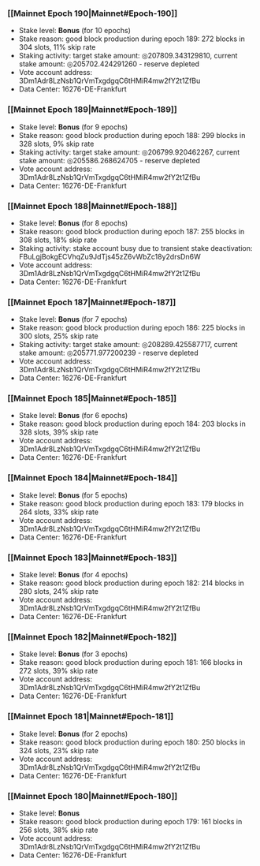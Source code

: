 ### [[Mainnet Epoch 190|Mainnet#Epoch-190]]
* Stake level: **Bonus** (for 10 epochs)
* Stake reason: good block production during epoch 189: 272 blocks in 304 slots, 11% skip rate
* Staking activity: target stake amount: ◎207809.343129810, current stake amount: ◎205702.424291260 - reserve depleted
* Vote account address: 3Dm1Adr8LzNsb1QrVmTxgdgqC6tHMiR4mw2fY2t1ZfBu
* Data Center: 16276-DE-Frankfurt
### [[Mainnet Epoch 189|Mainnet#Epoch-189]]
* Stake level: **Bonus** (for 9 epochs)
* Stake reason: good block production during epoch 188: 299 blocks in 328 slots, 9% skip rate
* Staking activity: target stake amount: ◎206799.920462267, current stake amount: ◎205586.268624705 - reserve depleted
* Vote account address: 3Dm1Adr8LzNsb1QrVmTxgdgqC6tHMiR4mw2fY2t1ZfBu
* Data Center: 16276-DE-Frankfurt
### [[Mainnet Epoch 188|Mainnet#Epoch-188]]
* Stake level: **Bonus** (for 8 epochs)
* Stake reason: good block production during epoch 187: 255 blocks in 308 slots, 18% skip rate
* Staking activity: stake account busy due to transient stake deactivation: FBuLgjBokgECVhqZu9JdTjs45zZ6vWbZc18y2drsDn6W
* Vote account address: 3Dm1Adr8LzNsb1QrVmTxgdgqC6tHMiR4mw2fY2t1ZfBu
* Data Center: 16276-DE-Frankfurt
### [[Mainnet Epoch 187|Mainnet#Epoch-187]]
* Stake level: **Bonus** (for 7 epochs)
* Stake reason: good block production during epoch 186: 225 blocks in 300 slots, 25% skip rate
* Staking activity: target stake amount: ◎208289.425587717, current stake amount: ◎205771.977200239 - reserve depleted
* Vote account address: 3Dm1Adr8LzNsb1QrVmTxgdgqC6tHMiR4mw2fY2t1ZfBu
* Data Center: 16276-DE-Frankfurt
### [[Mainnet Epoch 185|Mainnet#Epoch-185]]
* Stake level: **Bonus** (for 6 epochs)
* Stake reason: good block production during epoch 184: 203 blocks in 328 slots, 39% skip rate
* Vote account address: 3Dm1Adr8LzNsb1QrVmTxgdgqC6tHMiR4mw2fY2t1ZfBu
* Data Center: 16276-DE-Frankfurt
### [[Mainnet Epoch 184|Mainnet#Epoch-184]]
* Stake level: **Bonus** (for 5 epochs)
* Stake reason: good block production during epoch 183: 179 blocks in 264 slots, 33% skip rate
* Vote account address: 3Dm1Adr8LzNsb1QrVmTxgdgqC6tHMiR4mw2fY2t1ZfBu
* Data Center: 16276-DE-Frankfurt
### [[Mainnet Epoch 183|Mainnet#Epoch-183]]
* Stake level: **Bonus** (for 4 epochs)
* Stake reason: good block production during epoch 182: 214 blocks in 280 slots, 24% skip rate
* Vote account address: 3Dm1Adr8LzNsb1QrVmTxgdgqC6tHMiR4mw2fY2t1ZfBu
* Data Center: 16276-DE-Frankfurt
### [[Mainnet Epoch 182|Mainnet#Epoch-182]]
* Stake level: **Bonus** (for 3 epochs)
* Stake reason: good block production during epoch 181: 166 blocks in 272 slots, 39% skip rate
* Vote account address: 3Dm1Adr8LzNsb1QrVmTxgdgqC6tHMiR4mw2fY2t1ZfBu
* Data Center: 16276-DE-Frankfurt
### [[Mainnet Epoch 181|Mainnet#Epoch-181]]
* Stake level: **Bonus** (for 2 epochs)
* Stake reason: good block production during epoch 180: 250 blocks in 324 slots, 23% skip rate
* Vote account address: 3Dm1Adr8LzNsb1QrVmTxgdgqC6tHMiR4mw2fY2t1ZfBu
* Data Center: 16276-DE-Frankfurt
### [[Mainnet Epoch 180|Mainnet#Epoch-180]]
* Stake level: **Bonus**
* Stake reason: good block production during epoch 179: 161 blocks in 256 slots, 38% skip rate
* Vote account address: 3Dm1Adr8LzNsb1QrVmTxgdgqC6tHMiR4mw2fY2t1ZfBu
* Data Center: 16276-DE-Frankfurt